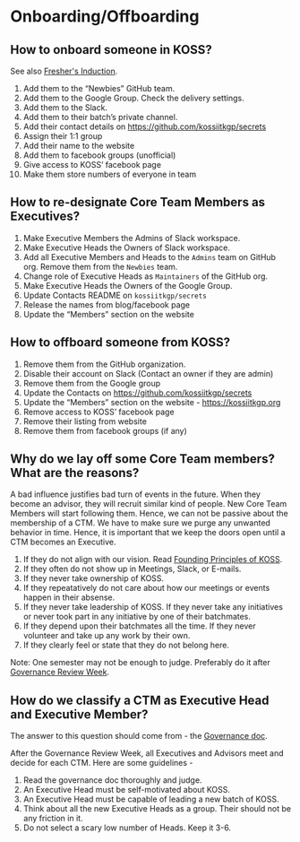 # Onboarding/Offboarding

## How to onboard someone in KOSS?

See also [Fresher's Induction](/docs/community/freshers-induction).

1. Add them to the “Newbies” GitHub team.
1. Add them to the Google Group. Check the delivery settings.
1. Add them to the Slack.
1. Add them to their batch’s private channel.
1. Add their contact details on https://github.com/kossiitkgp/secrets
1. Assign their 1:1 group
1. Add their name to the website
1. Add them to facebook groups (unofficial)
1. Give access to KOSS’ facebook page
1. Make them store numbers of everyone in team

## How to re-designate Core Team Members as Executives?
1. Make Executive Members the Admins of Slack workspace.
1. Make Executive Heads the Owners of Slack workspace.
1. Add all Executive Members and Heads to the `Admins` team on GitHub org. Remove them from the `Newbies` team.
1. Change role of Executive Heads as `Maintainers` of the GitHub org.
1. Make Executive Heads the Owners of the Google Group.
1. Update Contacts README on `kossiitkgp/secrets`
1. Release the names from blog/facebook page
1. Update the “Members” section on the website

## How to offboard someone from KOSS?

1. Remove them from the GitHub organization.
1. Disable their account on Slack (Contact an owner if they are admin)
1. Remove them from the Google group
1. Update the Contacts on https://github.com/kossiitkgp/secrets
1. Update the “Members” section on the website - https://kossiitkgp.org
1. Remove access to KOSS’ facebook page
1. Remove their listing from website
1. Remove them from facebook groups (if any)

## Why do we lay off some Core Team members? What are the reasons?

A bad influence justifies bad turn of events in the future. When they become an advisor, they will recruit similar kind of people. New Core Team Members will start following them. Hence, we can not be passive about the membership of a CTM. We have to make sure we purge any unwanted behavior in time. Hence, it is important that we keep the doors open until a CTM becomes an Executive.

1. If they do not align with our vision. Read [Founding Principles of KOSS](/docs/founding-principles).
1. If they often do not show up in Meetings, Slack, or E-mails.
1. If they never take ownership of KOSS.
  1. If they repeatatively do not care about how our meetings or events happen in their absense.
1. If they never take leadership of KOSS. If they never take any initiatives or never took part in any initiative by one of their batchmates.
  1. If they depend upon their batchmates all the time. If they never volunteer and take up any work by their own.
1. If they clearly feel or state that they do not belong here.

Note: One semester may not be enough to judge. Preferably do it after [Governance Review Week](/docs/community/governance-review-week).


## How do we classify a CTM as Executive Head and Executive Member?

The answer to this question should come from - the [Governance doc](/docs/community/governance).

After the Governance Review Week, all Executives and Advisors meet and decide for each CTM. Here are some guidelines -

1. Read the governance doc thoroughly and judge.
1. An Executive Head must be self-motivated about KOSS.
1. An Executive Head must be capable of leading a new batch of KOSS.
1. Think about all the new Executive Heads as a group. Their should not be any friction in it.
1. Do not select a scary low number of Heads. Keep it 3-6.
